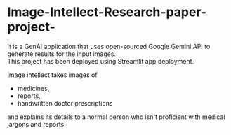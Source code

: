 # Image-Intellect-Research-paper-project-
It is a GenAI application that uses open-sourced Google Gemini API to generate results for the input images.
<br>
This project has been deployed using Streamlit app deployment.

<Description>
Image intellect takes images of 
  <ul> <li>medicines,</li> 
    <li>reports,</li> 
    <li>handwritten doctor prescriptions </li>
  </ul>
  and explains its details to a normal person who isn't proficient with medical jargons and reports.
